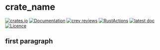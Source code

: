 [comment]: # (lmake_md_to_doc_comments segment start A)
# crate_name

[comment]: # (lmake_cargo_toml_to_md start)

[comment]: # (lmake_cargo_toml_to_md end)

 [![crates.io](https://meritbadge.herokuapp.com/crate_name)](https://crates.io/crates/crate_name) [![Documentation](https://docs.rs/crate_name/badge.svg)](https://docs.rs/crate_name/) [![crev reviews](https://web.crev.dev/rust-reviews/badge/crev_count/crate_name.svg)](https://web.crev.dev/rust-reviews/crate/crate_name/) [![RustActions](https://github.com/LucianoBestia/crate_name/workflows/rust/badge.svg)](https://github.com/LucianoBestia/crate_name/) [![latest doc](https://img.shields.io/badge/latest_docs-GitHub-orange.svg)](https://lucianobestia.github.io/crate_name/crate_name/index.html) [![Licence](https://img.shields.io/badge/license-MIT-blue.svg)](https://github.com/LucianoBestia/crate_name/blob/master/LICENSE)

[comment]: # (lmake_lines_of_code start)

[comment]: # (lmake_lines_of_code end)

## first paragraph



[comment]: # (lmake_md_to_doc_comments segment end A)